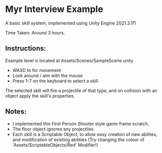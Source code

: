 # Myr Interview Example
A basic skill system, implemented using Unity Engine 2021.3.1f1

Time Taken: Around 3 hours.

## Instructions:
Example level is located at Assets/Scenes/SampleScene.unity

- WASD to for movement
- Look around / aim with the mouse
- Press 1-7 on the keyboard to select a skill

The selected skill will fire a projectile of that type, and on collision with an object apply the skill's properties.

## Notes:
- I implemented this First Person Shooter style game frame scratch.
- The floor object ignores any projectiles
- Each skill is a Scriptable Object, to allow easy creation of new abilites, and modification of existing abilities (Try changing the colour of 'Assets/ScriptableObjects/Red' Modifier!)


